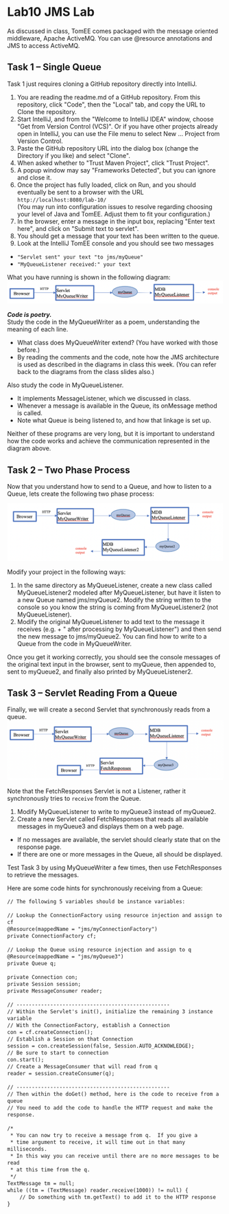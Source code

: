 # Lab10 JMS Lab

As discussed in class, TomEE comes packaged with the message oriented middleware, Apache ActiveMQ.  You can use @resource annotations and JMS to access ActiveMQ.
## Task 1 – Single Queue

Task 1 just requires cloning a GitHub repository directly into IntelliJ.

1. You are reading the readme.md of a GitHub repository. From this repository, click "Code", then the "Local" tab, and copy the URL to Clone the repository.
2. Start IntelliJ, and from the "Welcome to IntelliJ IDEA" window, choose "Get from Version Control (VCS)".  Or if you have other projects already open in IntelliJ, you can use the File menu to select New ... Project from Version Control.
3. Paste the GitHub repository URL into the dialog box (change the Directory if you like) and select "Clone".
4. When asked whether to "Trust Maven Project", click "Trust Project".
5. A popup window may say "Frameworks Detected", but you can ignore and close it.
6. Once the project has fully loaded, click on Run, and you should eventually be sent to a browser with the URL `http://localhost:8080/lab-10/`  
(You may run into configuration issues to resolve regarding choosing your level of Java and TomEE.  Adjust them to fit your configuration.)
7. In the browser, enter a message in the input box, replacing "Enter text here", and click on "Submit text to servlet".
8. You should get a message that your text has been written to the queue.
9. Look at the IntelliJ TomEE console and you should see two messages
 - `"Servlet sent" your text "to jms/myQueue"`
 - `"MyQueueListener received:" your text`

What you have running is shown in the following diagram:
 ![Task 1 Flow](diagrams/task1.png)        

**_Code is poetry._**  
Study the code in the MyQueueWriter as a poem, understanding the meaning of each line.
 - What class does MyQueueWriter extend? (You have worked with those before.)  
 - By reading the comments and the code, note how the JMS architecture is used as described in the diagrams in class this week.  (You can refer back to the diagrams from the class slides also.)

Also study the code in MyQueueListener.
 - It implements MessageListener, which we discussed in class.  
 - Whenever a message is available in the Queue, its onMessage method is called.  
 - Note what Queue is being listened to, and how that linkage is set up.

Neither of these programs are very long, but it is important to understand how the code works and achieve the communication represented in the diagram above.

## Task 2 – Two Phase Process

Now that you understand how to send to a Queue, and how to listen to a Queue, lets create the following two phase process:

![Task 2 Flow](diagrams/task2.png)

Modify your project in the following ways:
1. In the same directory as MyQueueListener, create a new class called MyQueueListener2 modeled after MyQueueListener, but have it listen to a new Queue named jms/myQueue2. Modify the string written to the console so you know the string is coming from MyQueueListener2 (not MyQueueListener).
2. Modify the original MyQueueListener to add text to the message it receives (e.g. <received text> + " after processing by MyQueueListener") and then send the new message to jms/myQueue2. You can find how to write to a Queue from the code in MyQueueWriter.

Once you get it working correctly, you should see the console messages of the original text input in the browser, sent to myQueue, then appended to, sent to myQueue2, and finally also printed by MyQueueListener2.

## Task 3 – Servlet Reading From a Queue

Finally, we will create a second Servlet that synchronously reads from a queue.
![Task 3 Flow](diagrams/task3.png)

Note that the FetchResponses Servlet is not a Listener, rather it synchronously tries to `receive` from the Queue.

1. Modify MyQueueListener to write to myQueue3 instead of myQueue2.
2. Create a new Servlet called FetchResponses that reads all available messages in myQueue3 and displays them on a web page.  
 - If no messages are available, the servlet should clearly state that on the response page.
 - If there are one or more messages in the Queue, all should be displayed.

 Test Task 3 by using MyQueueWriter a few times, then use FetchResponses to retrieve the messages.  

 Here are some code hints for synchronously receiving from a Queue:

```
// The following 5 variables should be instance variables:

// Lookup the ConnectionFactory using resource injection and assign to cf
@Resource(mappedName = "jms/myConnectionFactory")
private ConnectionFactory cf;

// Lookup the Queue using resource injection and assign to q
@Resource(mappedName = "jms/myQueue3")
private Queue q;

private Connection con;
private Session session;
private MessageConsumer reader;

// --------------------------------------------------
// Within the Servlet's init(), initialize the remaining 3 instance variable
// With the ConnectionFactory, establish a Connection
con = cf.createConnection();
// Establish a Session on that Connection
session = con.createSession(false, Session.AUTO_ACKNOWLEDGE);
// Be sure to start to connection
con.start();
// Create a MessageConsumer that will read from q
reader = session.createConsumer(q);

// --------------------------------------------------
// Then within the doGet() method, here is the code to receive from a queue
// You need to add the code to handle the HTTP request and make the response.

/*
 * You can now try to receive a message from q.  If you give a
 * time argument to receive, it will time out in that many milliseconds.
 * In this way you can receive until there are no more messages to be read
 * at this time from the q.
 */
TextMessage tm = null;
while ((tm = (TextMessage) reader.receive(1000)) != null) {
    // Do something with tm.getText() to add it to the HTTP response
}

```
